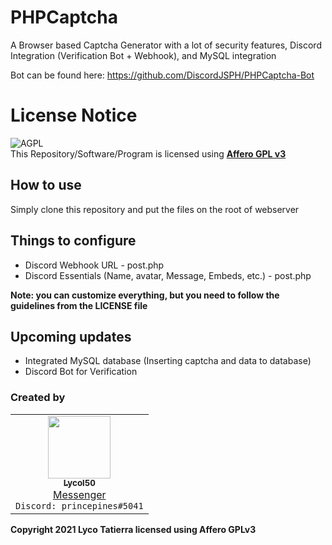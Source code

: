 # PHPCaptcha
A Browser based Captcha Generator with a lot of security features, Discord Integration (Verification Bot + Webhook), and MySQL integration

Bot can be found here: https://github.com/DiscordJSPH/PHPCaptcha-Bot

# License Notice
![AGPL](https://upload.wikimedia.org/wikipedia/commons/thumb/0/06/AGPLv3_Logo.svg/180px-AGPLv3_Logo.svg.png)<br>
This Repository/Software/Program is licensed using [**Affero GPL v3**](http://www.gnu.org/licenses/agpl-3.0.html)

## How to use
Simply clone this repository and put the files on the root of webserver

## Things to configure
- Discord Webhook URL - post.php
- Discord Essentials (Name, avatar, Message, Embeds, etc.) - post.php

**Note: you can customize everything, but you need to follow the guidelines from the LICENSE file**

## Upcoming updates
- Integrated MySQL database (Inserting captcha and data to database)
- Discord Bot for Verification

### Created by
<table>
  <tr>
     <td align="center"><a href="https://github.com/Lycol50"><img src="https://avatars.githubusercontent.com/u/46164440?v=4" width="100px;" alt=""/><br /><sub><b>Lycol50</b></sub></a><br /><a href="https://m.me/Lycol50" title="Messenger">Messenger</a><br><code>Discord: princepines#5041</code></td>
  </tr>
  
</table>

**Copyright 2021 Lyco Tatierra licensed using Affero GPLv3**
